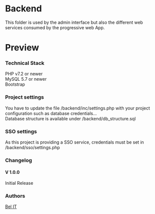 # Backend
This folder is used by the admin interface but also the different web services consumed by the progressive web App.

# Preview

### Technical Stack

PHP v7.2 or newer <br />
MySQL 5.7 or newer <br />
Bootstrap <br />

### Project settings
You have to update the file /backend/inc/settings.php with your project configuration such as database credentials... <br />
Database structure is available under /backend/db_structure.sql

### SSO settings
As this project is providing a SSO service, credentials must be set in /backend/sso/settings.php

### Changelog
#### V 1.0.0
Initial Release
### Authors
[Bel IT](mailto:webteambel@gmail.com)